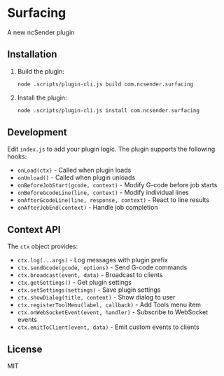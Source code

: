 # Surfacing

A new ncSender plugin

## Installation

1. Build the plugin:
   ```bash
   node .scripts/plugin-cli.js build com.ncsender.surfacing
   ```

2. Install the plugin:
   ```bash
   node .scripts/plugin-cli.js install com.ncsender.surfacing
   ```

## Development

Edit `index.js` to add your plugin logic. The plugin supports the following hooks:

- `onLoad(ctx)` - Called when plugin loads
- `onUnload()` - Called when plugin unloads
- `onBeforeJobStart(gcode, context)` - Modify G-code before job starts
- `onBeforeGcodeLine(line, context)` - Modify individual lines
- `onAfterGcodeLine(line, response, context)` - React to line results
- `onAfterJobEnd(context)` - Handle job completion

## Context API

The `ctx` object provides:

- `ctx.log(...args)` - Log messages with plugin prefix
- `ctx.sendGcode(gcode, options)` - Send G-code commands
- `ctx.broadcast(event, data)` - Broadcast to clients
- `ctx.getSettings()` - Get plugin settings
- `ctx.setSettings(settings)` - Save plugin settings
- `ctx.showDialog(title, content)` - Show dialog to user
- `ctx.registerToolMenu(label, callback)` - Add Tools menu item
- `ctx.onWebSocketEvent(event, handler)` - Subscribe to WebSocket events
- `ctx.emitToClient(event, data)` - Emit custom events to clients

## License

MIT
